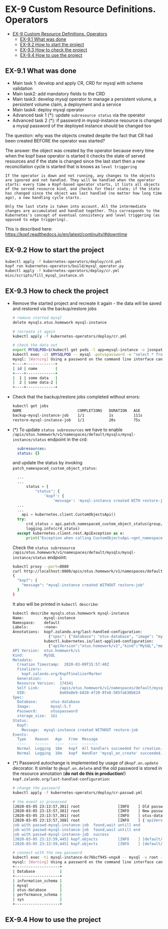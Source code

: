 # EX-9 Custom Resource Definitions. Operators

* [EX-9 Custom Resource Definitions. Operators](#ex-9-custom-resource-definitions-operators)
  * [EX-9.1 What was done](#ex-91-what-was-done)
  * [EX-9.2 How to start the project](#ex-92-how-to-start-the-project)
  * [EX-9.3 How to check the project](#ex-93-how-to-check-the-project)
  * [EX-9.4 How to use the project](#ex-94-how-to-use-the-project)

## EX-9.1 What was done

* Main task 1: develop and apply CR, CRD for mysql with scheme validation
* Main task2: add mandatory fields to the CRD
* Main task3: develop mysql operator to manage a persistent volume, a persistent volume claim, a deployment and a service
* Main task4: deploy mysql operator
* Advanced task 1 (*): update `subresource status` via the operator
* Advanced task 2 (*): if password in mysql-instance resource is changed a mysql password of the deployed instance should be changed too

The question: why was the objects created despite the fact that CR had been created BEFORE the operator was started?

The answer: the object was created by the operator because every time when the kopf base operator is started it checks the state of served resources and if the state is changed since the last start then a new reconciliation cycle is started that is knows as `level triggering`

```plain
If the operator is down and not running, any changes to the objects are ignored and not handled. They will be handled when the operator starts: every time a Kopf-based operator starts, it lists all objects of the served resource kind, and checks for their state; if the state has changed since the object was last handled (no matter how long time ago), a new handling cycle starts.

Only the last state is taken into account. All the intermediate changes are accumulated and handled together. This corresponds to the Kubernetes’s concept of eventual consistency and level triggering (as opposed to edge triggering).
```

This is described here: <https://kopf.readthedocs.io/en/latest/continuity/#downtime>

## EX-9.2 How to start the project

```bash
kubectl apply -f kubernetes-operators/deploy/crd.yml
kopf run kubernetes-operators/build/mysql_operator.py
kubectl apply -f kubernetes-operators/deploy/cr.yml
misc/scripts/fill_mysql_instance.sh
```

## EX-9.3 How to check the project

* Remove the started project and recreate it again - the data will be saved and restored via the backup/restore jobs

  ```bash
  # remove started mysql
  delete mysqls.otus.homework mysql-instance

  # recreate it again
  kubectl apply -f kubernetes-operators/deploy/cr.yml

  # check the data out
  export MYSQLPOD=$(kubectl get pods -l app=mysql-instance -o jsonpath="{.items[*].metadata.name}")
  kubectl exec -it $MYSQLPOD -- mysql -potuspassword -e "select * from test;" otus-database
  mysql: [Warning] Using a password on the command line interface can be insecure.
  +----+-------------+
  | id | name        |
  +----+-------------+
  |  1 | some data   |
  |  2 | some data-2 |
  +----+-------------+
  ```

* Check that the backup/restore jobs completed without errors:

  ```bash
  kubectl get jobs
  NAME                         COMPLETIONS   DURATION   AGE
  backup-mysql-instance-job    1/1           1s         111s
  restore-mysql-instance-job   1/1           20s        75s
  ```

* (*) To update `status subresources` we have to enable `/apis/otus.homework/v1/namespaces/default/mysqls/mysql-instance/status` endpoint in the crd:

  ```yaml
    subresources:
    status: {}
  ```

  and update the status by invoking `patch_namespaced_custom_object_status`:

  ```python
    ...
    ...
        status = {
            "status": {
                'kopf': {
                    'message': 'mysql-instance created WITH restore-job'}}}
    ...
    ...
      api = kubernetes.client.CustomObjectsApi()
    try:
        crd_status = api.patch_namespaced_custom_object_status(group, version, namespace, plural, name, body=status)
        logging.info(crd_status)
    except kubernetes.client.rest.ApiException as e:
        print("Exception when calling CustomObjectsApi->get_namespaced_custom_object: %s\n" % e)
  ```

  Check the `status subresource` `/apis/otus.homework/v1/namespaces/default/mysqls/mysql-instance/status` endpoint:

  ```bash
  kubectl proxy --port=8080
  curl http://localhost:8080/apis/otus.homework/v1/namespaces/default/mysqls/mysql-instance/status 2>/dev/null | jq .status
  {
    "kopf": {
      "message": "mysql-instance created WITHOUT restore-job"
    }
  }
  ```

  It also will be printed in `kubectl describe`:

  ```bash
  kubectl describe mysqls.otus.homework mysql-instance
  Name:         mysql-instance
  Namespace:    default
  Labels:       <none>
  Annotations:  kopf.zalando.org/last-handled-configuration:
                  {"spec": {"database": "otus-database", "image": "mysql:5.7", "password": "otuspassword", "storage_size": "1Gi"}}
                kubectl.kubernetes.io/last-applied-configuration:
                  {"apiVersion":"otus.homework/v1","kind":"MySQL","metadata":{"annotations":{},"name":"mysql-instance","namespace":"default"},"spec":{"datab...
  API Version:  otus.homework/v1
  Kind:         MySQL
  Metadata:
    Creation Timestamp:  2020-03-09T15:57:40Z
    Finalizers:
      kopf.zalando.org/KopfFinalizerMarker
    Generation:        1
    Resource Version:  174341
    Self Link:         /apis/otus.homework/v1/namespaces/default/mysqls/mysql-instance
    UID:               0a69a0e9-b820-4f20-8fe8-585fa638b624
  Spec:
    Database:      otus-database
    Image:         mysql:5.7
    Password:      otuspassword
    storage_size:  1Gi
  Status:
    Kopf:
      Message:  mysql-instance created WITHOUT restore-job
  Events:
    Type    Reason   Age   From  Message
    ----    ------   ----  ----  -------
    Normal  Logging  16m   kopf  All handlers succeeded for creation.
    Normal  Logging  16m   kopf  Handler 'mysql_on_create' succeeded.

  ```

* (*) Password autochange is implemented by usage of `@kopf.on.update` decorator. It similar to `@kopf.on.delete` and the old password is stored in the resource annotation (**do not do this in production**!) `kopf.zalando.org/last-handled-configuration`:

  ```bash
  # change the password
  kubectl apply -f kubernetes-operators/deploy/cr-passwd.yml
  ```

  ```bash
  # the event is processed
  [2020-03-05 23:13:57,381] root                 [INFO    ] Old password: 'otuspassword'
  [2020-03-05 23:13:57,381] root                 [INFO    ] New password: 'newpassword'
  [2020-03-05 23:13:57,381] root                 [INFO    ] otus-database
  [2020-03-05 23:13:57,388] root                 [INFO    ] {'apiVersion': 'batch/v1', 'kind': 'Job', 'metadata': {'namespace': 'default', 'name': 'passwd-mysql-instance-job'}, 'spec': {'template': {'metadata': {'name': 'passwd-mysql-instance-job'}, 'spec': {'restartPolicy': 'OnFailure', 'containers': [{'name': 'passwd-mysql-instance', 'image': 'mysql:5.7', 'imagePullPolicy': 'IfNotPresent', 'command': ['/bin/sh', '-c', 'mysql -u root -h mysql-instance -potuspassword -e "UPDATE mysql.user SET authentication_string=PASSWORD(\'newpassword\') WHERE User=\'root\'; FLUSH PRIVILEGES;";']}]}}}}
  job with passwd-mysql-instance-job  found,wait untill end
  job with passwd-mysql-instance-job  found,wait untill end
  job with passwd-mysql-instance-job  success
  [2020-03-05 23:13:59,445] kopf.objects         [INFO    ] [default/mysql-instance] Handler 'update_object_password' succeeded.
  [2020-03-05 23:13:59,445] kopf.objects         [INFO    ] [default/mysql-instance] All handlers succeeded for update.
  ```

  ```bash
  # connect with the new password
  kubectl exec -ti mysql-instance-6c76bcf945-vngx8 -- mysql -u root -pnewpassword -e 'show databases;'
  mysql: [Warning] Using a password on the command line interface can be insecure.
  +--------------------+
  | Database           |
  +--------------------+
  | information_schema |
  | mysql              |
  | otus-database      |
  | performance_schema |
  | sys                |
  +--------------------+

  ```

## EX-9.4 How to use the project

